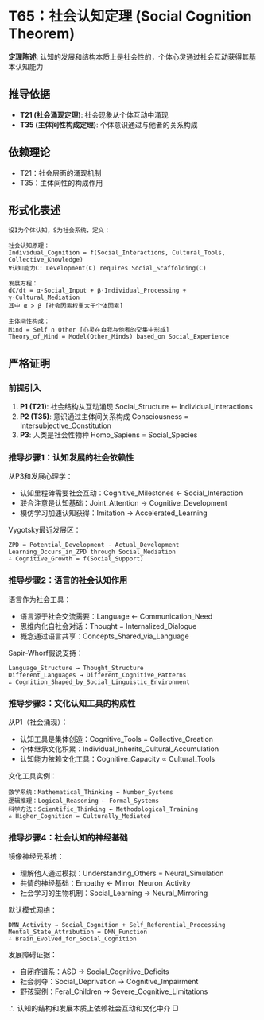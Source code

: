 # T65：社会认知定理 (Social Cognition Theorem)  

**定理陈述**: 认知的发展和结构本质上是社会性的，个体心灵通过社会互动获得其基本认知能力  

## 推导依据
- **T21 (社会涌现定理)**: 社会现象从个体互动中涌现
- **T35 (主体间性构成定理)**: 个体意识通过与他者的关系构成

## 依赖理论
- T21：社会层面的涌现机制
- T35：主体间性的构成作用

## 形式化表述  
```  
设I为个体认知，S为社会系统，定义：

社会认知原理：
Individual_Cognition = f(Social_Interactions, Cultural_Tools, Collective_Knowledge)
∀认知能力C: Development(C) requires Social_Scaffolding(C)

发展方程：
dC/dt = α·Social_Input + β·Individual_Processing + γ·Cultural_Mediation
其中 α > β [社会因素权重大于个体因素]

主体间性构成：
Mind = Self ∩ Other [心灵在自我与他者的交集中形成]
Theory_of_Mind = Model(Other_Minds) based_on Social_Experience
```  

## 严格证明  

### 前提引入
1. **P1 (T21)**: 社会结构从互动涌现 Social_Structure ← Individual_Interactions
2. **P2 (T35)**: 意识通过主体间关系构成 Consciousness = Intersubjective_Constitution
3. **P3**: 人类是社会性物种 Homo_Sapiens = Social_Species

### 推导步骤1：认知发展的社会依赖性
从P3和发展心理学：
- 认知里程碑需要社会互动：Cognitive_Milestones ← Social_Interaction
- 联合注意是认知基础：Joint_Attention → Cognitive_Development
- 模仿学习加速认知获得：Imitation → Accelerated_Learning

Vygotsky最近发展区：
```
ZPD = Potential_Development - Actual_Development
Learning_Occurs_in_ZPD through Social_Mediation
∴ Cognitive_Growth = f(Social_Support)
```

### 推导步骤2：语言的社会认知作用
语言作为社会工具：
- 语言源于社会交流需要：Language ← Communication_Need
- 思维内化自社会对话：Thought = Internalized_Dialogue
- 概念通过语言共享：Concepts_Shared_via_Language

Sapir-Whorf假说支持：
```
Language_Structure → Thought_Structure
Different_Languages → Different_Cognitive_Patterns
∴ Cognition_Shaped_by_Social_Linguistic_Environment
```

### 推导步骤3：文化认知工具的构成性
从P1（社会涌现）：
- 认知工具是集体创造：Cognitive_Tools = Collective_Creation
- 个体继承文化积累：Individual_Inherits_Cultural_Accumulation
- 认知能力依赖文化工具：Cognitive_Capacity ∝ Cultural_Tools

文化工具实例：
```
数学系统：Mathematical_Thinking ← Number_Systems
逻辑推理：Logical_Reasoning ← Formal_Systems
科学方法：Scientific_Thinking ← Methodological_Training
∴ Higher_Cognition = Culturally_Mediated
```

### 推导步骤4：社会认知的神经基础
镜像神经元系统：
- 理解他人通过模拟：Understanding_Others = Neural_Simulation
- 共情的神经基础：Empathy ← Mirror_Neuron_Activity
- 社会学习的生物机制：Social_Learning → Neural_Mirroring

默认模式网络：
```
DMN_Activity → Social_Cognition + Self_Referential_Processing
Mental_State_Attribution = DMN_Function
∴ Brain_Evolved_for_Social_Cognition
```

发展障碍证据：
- 自闭症谱系：ASD → Social_Cognitive_Deficits
- 社会剥夺：Social_Deprivation → Cognitive_Impairment
- 野孩案例：Feral_Children → Severe_Cognitive_Limitations

∴ 认知的结构和发展本质上依赖社会互动和文化中介 □  